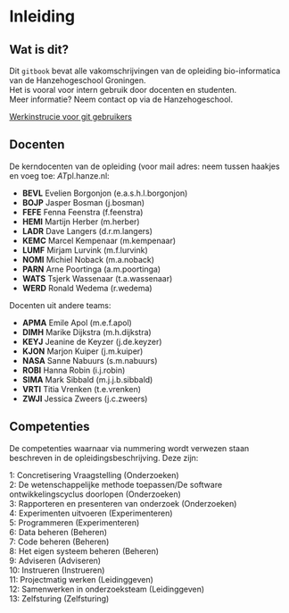 # Inleiding

## Wat is dit?

Dit `gitbook` bevat alle vakomschrijvingen van de opleiding bio-informatica van de Hanzehogeschool Groningen.  
Het is vooral voor intern gebruik door docenten en studenten.  
Meer informatie? Neem contact op via de Hanzehogeschool.

[Werkinstrucie voor git gebruikers](werkinstructie.md)

## Docenten

De kerndocenten van de opleiding (voor mail adres: neem  tussen haakjes en voeg toe: *AT*pl.hanze.nl:  

- **BEVL** Evelien Borgonjon (e.a.s.h.l.borgonjon)
- **BOJP** Jasper Bosman (j.bosman)
- **FEFE** Fenna Feenstra (f.feenstra)
- **HEMI** Martijn Herber (m.herber)
- **LADR** Dave Langers (d.r.m.langers)
- **KEMC** Marcel Kempenaar (m.kempenaar)
- **LUMF** Mirjam Lurvink (m.f.lurvink)
- **NOMI** Michiel Noback (m.a.noback)
- **PARN** Arne Poortinga (a.m.poortinga)
- **WATS** Tsjerk Wassenaar (t.a.wassenaar)
- **WERD** Ronald Wedema (r.wedema)

Docenten uit andere teams:  
- **APMA** Emile Apol (m.e.f.apol)
- **DIMH** Marike Dijkstra (m.h.dijkstra)
- **KEYJ** Jeanine de Keyzer (j.de.keyzer)
- **KJON** Marjon Kuiper (j.m.kuiper)
- **NASA** Sanne Nabuurs (s.m.nabuurs)
- **ROBI** Hanna Robin (i.j.robin)
- **SIMA** Mark Sibbald (m.j.j.b.sibbald)
- **VRTI** Titia Vrenken (t.e.vrenken)
- **ZWJI** Jessica Zweers (j.c.zweers)

## Competenties

De competenties waarnaar via nummering wordt verwezen staan beschreven in de opleidingsbeschrijving.
Deze zijn:

1: Concretisering Vraagstelling (Onderzoeken)  
2: De wetenschappelijke methode toepassen/De software  ontwikkelingscyclus doorlopen (Onderzoeken)  
3: Rapporteren en presenteren van onderzoek (Onderzoeken)  
4: Experimenten uitvoeren (Experimenteren)  
5: Programmeren (Experimenteren)  
6: Data beheren (Beheren)  
7: Code beheren (Beheren)  
8: Het eigen systeem beheren (Beheren)  
9: Adviseren (Adviseren)  
10: Instrueren (Instrueren)  
11: Projectmatig werken (Leidinggeven)  
12: Samenwerken in onderzoeksteam (Leidinggeven)  
13: Zelfsturing (Zelfsturing)  


